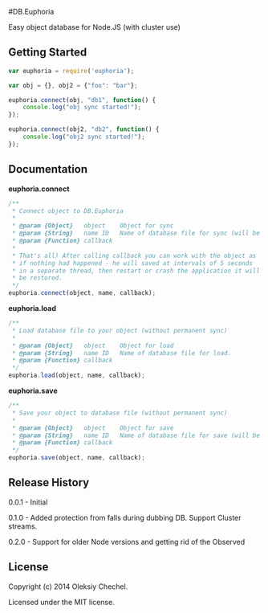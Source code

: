 #DB.Euphoria

Easy object database for Node.JS (with cluster use)

## Getting Started
```javascript
var euphoria = require('euphoria');

var obj = {}, obj2 = {"foo": "bar"};

euphoria.connect(obj, "db1", function() {
	console.log("obj sync started!");
});

euphoria.connect(obj2, "db2", function() {
	console.log("obj2 sync started!");
});
```


## Documentation

**euphoria.connect**
```javascript
/**
 * Connect object to DB.Euphoria
 * 
 * @param {Object}   object    Object for sync
 * @param {String}   name ID   Name of database file for sync (will be created automatically).
 * @param {Function} callback  
 * 
 * That's all) After calling callback you can work with the object as 
 * if nothing had happened - he will saved at intervals of 5 seconds 
 * in a separate thread, then restart or crash the application it will 
 * be restored.
 */
euphoria.connect(object, name, callback);
```

**euphoria.load**
```javascript
/**
 * Load database file to your object (without permanent sync)
 * 
 * @param {Object}   object    Object for load
 * @param {String}   name ID   Name of database file for load.
 * @param {Function} callback  
 */
euphoria.load(object, name, callback);
```

**euphoria.save**
```javascript
/**
 * Save your object to database file (without permanent sync)
 * 
 * @param {Object}   object    Object for save
 * @param {String}   name ID   Name of database file for save (will be created automatically).
 * @param {Function} callback  
 */
euphoria.save(object, name, callback);
```


## Release History
0.0.1 - Initial

0.1.0 - Added protection from falls during dubbing DB. Support Cluster streams.

0.2.0 - Support for older Node versions and getting rid of the Observed

## License
Copyright (c) 2014 Oleksiy Chechel. 

Licensed under the MIT license.
